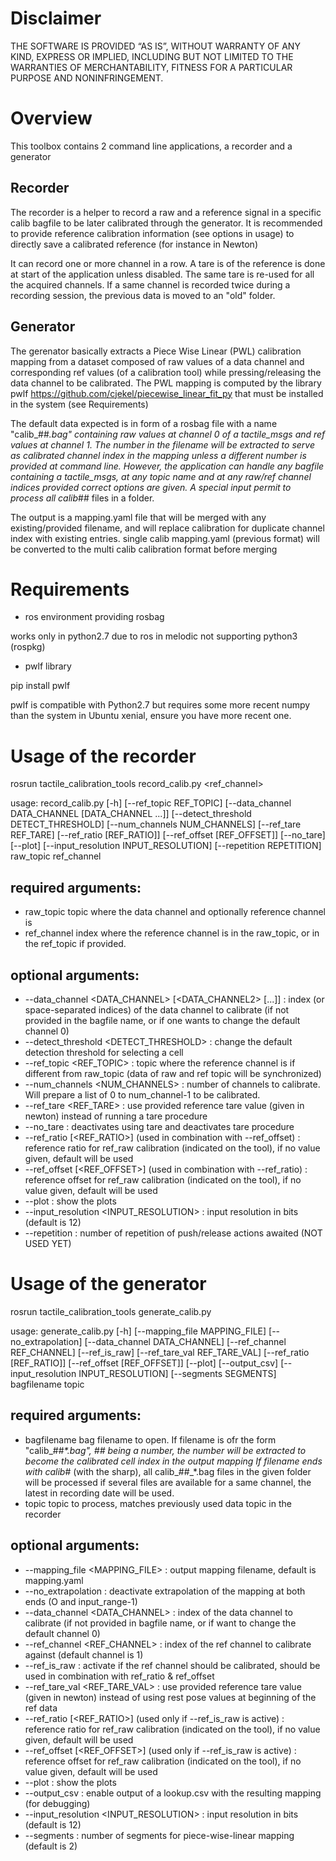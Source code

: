# Disclaimer

THE SOFTWARE IS PROVIDED “AS IS”, WITHOUT WARRANTY OF ANY KIND, EXPRESS OR IMPLIED,
INCLUDING BUT NOT LIMITED TO THE WARRANTIES OF MERCHANTABILITY,
FITNESS FOR A PARTICULAR PURPOSE AND NONINFRINGEMENT.

# Overview

This toolbox contains 2 command line applications, a recorder and a generator

## Recorder 

The recorder is a helper to record a raw and a reference signal in a specific calib bagfile to be later calibrated through the generator.
It is recommended to provide reference calibration information (see options in usage) to directly save a calibrated reference (for instance in Newton)

It can record one or more channel in a row.
A tare is of the reference is done at start of the application unless disabled.
The same tare is re-used for all the acquired channels.
If a same channel is recorded twice during a recording session, the previous data is moved to an "old" folder.

## Generator

The gerenator basically extracts a Piece Wise Linear (PWL) calibration mapping from a dataset composed of raw values of a data channel 
and corresponding ref values (of a calibration tool) while pressing/releasing the data channel to be calibrated.
The PWL mapping is computed by the library pwlf  https://github.com/cjekel/piecewise_linear_fit_py that must be installed in the system (see Requirements)

The default data expected is in form of a rosbag file with a name "calib_##_<datetime>.bag" containing raw values at channel 0 of a tactile_msgs and ref values at channel 1. 
The number in the filename will be extracted to serve as calibrated channel index in the mapping unless a different number is provided at command line.
However, the application can handle any bagfile containing a tactile_msgs, at any topic name and at any raw/ref channel indices provided correct options are given.
A special input permit to process all calib_## files in a folder.

The output is a mapping.yaml file that will be merged with any existing/provided filename, and will replace calibration for duplicate channel index with existing entries.
single calib mapping.yaml (previous format) will be converted to the multi calib calibration format before merging

# Requirements

* ros environment providing rosbag

works only in python2.7 due to ros in melodic not supporting python3 (rospkg)

* pwlf library 
 
pip install pwlf

pwlf is compatible with Python2.7 but requires some more recent numpy than the system in Ubuntu xenial, ensure you have more recent one.

# Usage of the recorder 

rosrun tactile_calibration_tools record_calib.py <topic> <ref_channel>

usage: record_calib.py [-h] [--ref_topic REF_TOPIC]
                       [--data_channel DATA_CHANNEL [DATA_CHANNEL ...]]
                       [--detect_threshold DETECT_THRESHOLD]
                       [--num_channels NUM_CHANNELS] [--ref_tare REF_TARE]
                       [--ref_ratio [REF_RATIO]] [--ref_offset [REF_OFFSET]]
                       [--no_tare] [--plot]
                       [--input_resolution INPUT_RESOLUTION]
                       [--repetition REPETITION]
                       raw_topic ref_channel

## required arguments:
 
* raw_topic           topic where the data channel and optionally reference channel is
* ref_channel         index where the reference channel is in the raw_topic, or in the ref_topic if provided.

## optional arguments:

* --data_channel <DATA_CHANNEL> [<DATA_CHANNEL2> [...]] : index (or space-separated indices) of the data channel to calibrate 
    (if not provided in the bagfile name, or if one wants to change the default channel 0)
* --detect_threshold <DETECT_THRESHOLD> : change the default detection threshold for selecting a cell
* --ref_topic <REF_TOPIC> : topic where the reference channel is if different from raw_topic (data of raw and ref topic will be synchronized)
* --num_channels <NUM_CHANNELS> : number of channels to calibrate. Will prepare a list of 0 to num_channel-1 to be calibrated.
* --ref_tare <REF_TARE> : use provided reference tare value (given in newton) instead of running a tare procedure
* --no_tare : deactivates using tare and deactivates tare procedure
* --ref_ratio [<REF_RATIO>] (used in combination with --ref_offset) : reference ratio for ref_raw calibration (indicated on the tool), if no value given, default will be used
* --ref_offset [<REF_OFFSET>] (used in combination with --ref_ratio) : reference offset for ref_raw calibration (indicated on the tool), if no value given, default will be used
* --plot : show the plots
* --input_resolution <INPUT_RESOLUTION> : input resolution in bits (default is 12)
* --repetition <REPETITION> : number of repetition of push/release actions awaited (NOT USED YET)


# Usage of the generator

rosrun tactile_calibration_tools generate_calib.py <bagfilename> <topic> 

usage: generate_calib.py [-h] [--mapping_file MAPPING_FILE]
                         [--no_extrapolation] [--data_channel DATA_CHANNEL]
                         [--ref_channel REF_CHANNEL] [--ref_is_raw]
                         [--ref_tare_val REF_TARE_VAL]
                         [--ref_ratio [REF_RATIO]] [--ref_offset [REF_OFFSET]]
                         [--plot] [--output_csv]
                         [--input_resolution INPUT_RESOLUTION]
                         [--segments SEGMENTS]
                         bagfilename topic

## required arguments:
 
* bagfilename           bag filename to open. 
                        If filename is ofr the form "calib_##_*.bag", ## being a number, the number will be extracted to become the calibrated cell index in the output mapping
                        If filename ends with calib_# (with the sharp), all calib_##_*.bag files in the given folder will be processed
                           if several files are available for a same channel, the latest in recording date will be used.
* topic                 topic to process, matches previously used data topic in the recorder

## optional arguments:

* --mapping_file <MAPPING_FILE> : output mapping filename, default is mapping.yaml
* --no_extrapolation : deactivate extrapolation of the mapping at both ends (O and input_range-1)
* --data_channel <DATA_CHANNEL> : index of the data channel to calibrate (if not provided in bagfile name, or if want to change the default channel 0)
* --ref_channel <REF_CHANNEL> : index of the ref channel to calibrate against (default channel is 1)
* --ref_is_raw : activate if the ref channel should be calibrated, should be used in combination with ref_ratio & ref_offset
* --ref_tare_val <REF_TARE_VAL> : use provided reference tare value (given in newton) instead of using rest pose values at beginning of the ref data
* --ref_ratio [<REF_RATIO>] (used only if --ref_is_raw is active) : reference ratio for ref_raw calibration (indicated on the tool), if no value given, default will be used
* --ref_offset [<REF_OFFSET>] (used only if --ref_is_raw is active) : reference offset for ref_raw calibration (indicated on the tool), if no value given, default will be used
* --plot : show the plots
* --output_csv : enable output of a lookup.csv with the resulting mapping (for debugging)
* --input_resolution <INPUT_RESOLUTION> : input resolution in bits (default is 12)
* --segments <SEGMENTS> : number of segments for piece-wise-linear mapping (default is 2)

